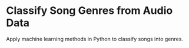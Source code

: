 # Classify Song Genres from Audio Data
 Apply machine learning methods in Python to classify songs into genres.
